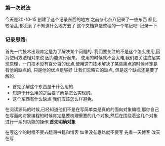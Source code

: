 
### 第一次说法
  今天是20-10-15 创建了这个记录东西的地方 之前杂七杂八记录了一些东西 都比较凌乱,都丢到了不知道什么地方去了 这个文档算是整理的一个笔记吧! 记录一下
  
### 记录思路:
   首先一门技术出现肯定是为了解决某个问题的. 我们要关注的不是这个怎么使用,因为使用方法相对来说 因为能流行起来，
   使用的时候就不会太难,我们要关注底层实现原理，一门技术没有百分百的优点,使用这门技术解决了某些痛点的时候肯定是有他的缺点的,
   只是他的优点足够好 让我们忽略它的缺点, 但是这个缺点还是要了解的.
   * 首先了解这个东西是干什么用的.
   * 知道干什么用的之后要了解是怎么实现的。
   * 这个东西有什么缺点 我们应该怎么样避免。
  
  在阅读源码的时候,已经知道他们不是在写简单类是真的的面向对象编程,那你自己在写面向对象编程的时候肯定是要梳理重要的几个对象,然后在围绕着这几个对象进行一系列功能的操作,**首先明确对象**
  
  在写这个的时候不要去翻阅书籍和博客 如果没有思路就不要写 先看一天博客 改天在写 